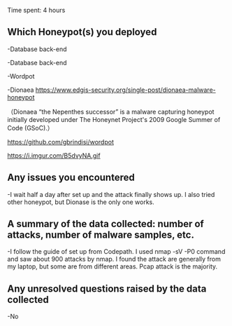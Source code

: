 Time spent: 4 hours

## Which Honeypot(s) you deployed

-Database back-end
 
-Database back-end

-Wordpot 

-Dionaea
https://www.edgis-security.org/single-post/dionaea-malware-honeypot

（Dionaea “the Nepenthes successor” is a malware capturing honeypot initially developed under The Honeynet Project's 2009 Google Summer of Code (GSoC).）

https://github.com/gbrindisi/wordpot

https://i.imgur.com/B5dvyNA.gif

## Any issues you encountered

-I wait half a day after set up and the attack finally shows up. I also tried other honeypot, but Dionase is the only one works.

## A summary of the data collected: number of attacks, number of malware samples, etc.

-I follow the guide of set up from Codepath. I used nmap -sV -P0 command and saw about 900 attacks by nmap. I found the attack are generally from my laptop, but some are from different areas. Pcap attack is the majority.

## Any unresolved questions raised by the data collected

-No
